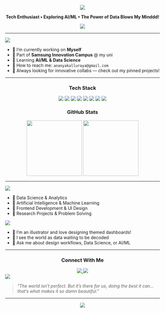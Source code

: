 <!-- Header -->
<div align="center">

  <p align="center">
    <img src="https://placehold.co/800x300/transparent/FF69B4?text=Hey+there,+I'm+Ananya&font=Raleway&font-weight=700" />
  </p>

  <p><b>Tech Enthusiast • Exploring AI/ML • The Power of Data Blows My Minddd!</b></p>

  <p align="center">
    <img src="https://readme-typing-svg.herokuapp.com/?lines=Welcome+to+my+GitHub!;Data+is+Magic,+Code+is+the+Wand.;Always+learning,+always+creating!&center=true&width=500&height=45&color=FF69B4&vCenter=true&size=22">
  </p>

</div>

---

<!-- Glassmorphic Card Section -->
<div>

<img src="https://placehold.co/200x50/transparent/FF69B4?text=About+Me&font=Montserrat&font-weight=700" />

- 🪼 I’m currently working on **Myself**
- 🪼 Part of **Samsung Innovation Campus** @ my uni
- 🪼 Learning **AI/ML & Data Science**
- 🪼 How to reach me: `ananyakalluraya@gmail.com`
- 🪼 Always looking for innovative collabs — check out my pinned projects!

</div>

---

<!-- Tech Stack -->
<div align="center">
  <h3>Tech Stack</h3>
  
  <img src="https://img.shields.io/badge/SQL-9C6ADE?style=for-the-badge&logo=microsoftsqlserver&logoColor=white" />
  <img src="https://img.shields.io/badge/R-BA9CF5?style=for-the-badge&logo=r&logoColor=white" />
  <img src="https://img.shields.io/badge/Java-C89FFF?style=for-the-badge&logo=java&logoColor=white" />
  <img src="https://img.shields.io/badge/Python-AC84DD?style=for-the-badge&logo=python&logoColor=white" />
  <img src="https://img.shields.io/badge/PowerBI-F7CCFF?style=for-the-badge&logo=power-bi&logoColor=black" />
  <img src="https://img.shields.io/badge/VS_Code-BB9DF2?style=for-the-badge&logo=visual-studio-code&logoColor=white" />
  <img src="https://img.shields.io/badge/GitHub-BD9DF3?style=for-the-badge&logo=github&logoColor=white" />
  <img src="https://img.shields.io/badge/Azure-CB9AF1?style=for-the-badge&logo=microsoft-azure&logoColor=white" />

</div>



<!-- GitHub Stats -->
<div align="center">
  <h3>GitHub Stats</h3>

  <img src="https://github-readme-stats.vercel.app/api?username=ananyapattaje&show_icons=true&theme=vue-dark&title_color=fe00e5&icon_color=BD9DF3&bg_color=ffffff00&text_color=107df9&hide_border=true" height="180" />
  <img src="https://github-readme-streak-stats.herokuapp.com/?user=ananyapattaje&theme=transparent&stroke=BA9CF5&currStreakLabel=A678E2&sideLabels=6A1B9A&ring=C89FFF" height="180" />

</div>

---

<!-- Skills & Fun Facts -->
<div>

<img src="https://placehold.co/400x100/transparent/FF69B4?text=Top+Skills+and+Interests&font=Montserrat&font-weight=700" />

<ul>
  <li>🪼 Data Science & Analytics</li>
  <li>🪼 Artificial Intelligence & Machine Learning</li>
  <li>🪼 Frontend Development & UI Design</li>
  <li>🪼 Research Projects & Problem Solving</li>
</ul>

<img src="https://placehold.co/200x50/transparent/FF69B4?text=Fun+Facts&font=Montserrat&font-weight=700" />

<ul>
  <li>🪼 I’m an illustrator and love designing themed dashboards!</li>
  <li>🪼 I see the world as data waiting to be decoded</li>
  <li>🪼 Ask me about design workflows, Data Science, or AI/ML</li>
</ul>

</div>

---

<!-- Contact -->
<div align="center">
  <h3>Connect With Me</h3>

  <a href="mailto:ananyakalluraya@gmail.com">
    <img src="https://img.shields.io/badge/Gmail-Email_Me-F48FB1?style=flat-square&logo=gmail&logoColor=white" />
  </a>
  <a href="#">
    <img src="https://img.shields.io/badge/LinkedIn-Connect-B39DDB?style=flat-square&logo=linkedin&logoColor=white" />
  </a>

</div>



<!-- Quote Section -->
<img src="https://placehold.co/300x50/transparent/FF69B4?text=Quote+of+the+Dayy!&font=Montserrat&font-weight=700" />

> *"The world isn’t perfect. But it’s there for us, doing the best it can... that’s what makes it so damn beautiful."*  

---

<p align="center">
  <img src="https://readme-typing-svg.herokuapp.com/?lines=Let's+build,+break,+learn,+repeat+-+together!&center=true&width=500&height=45&color=FF69B4&vCenter=true&size=19">
</p>

